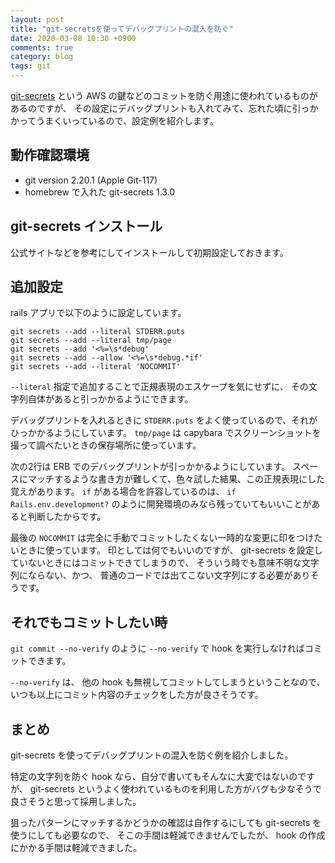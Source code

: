 ```yaml
---
layout: post
title: "git-secretsを使ってデバッグプリントの混入を防ぐ"
date: 2020-03-08 10:30 +0900
comments: true
category: blog
tags: git
---
```

[git-secrets](https://github.com/awslabs/git-secrets) という AWS の鍵などのコミットを防ぐ用途に使われているものがあるのですが、
その設定にデバッグプリントも入れてみて、忘れた頃に引っかかってうまくいっているので、設定例を紹介します。

<!--more-->

## 動作確認環境

- git version 2.20.1 (Apple Git-117)
- homebrew で入れた git-secrets 1.3.0

## git-secrets インストール

公式サイトなどを参考にしてインストールして初期設定しておきます。

## 追加設定

rails アプリで以下のように設定しています。

```
git secrets --add --literal STDERR.puts
git secrets --add --literal tmp/page
git secrets --add '<%=\s*debug'
git secrets --add --allow '<%=\s*debug.*if'
git secrets --add --literal 'NOCOMMIT'
```

`--literal` 指定で追加することで正規表現のエスケープを気にせずに、
その文字列自体があると引っかかるようにできます。

デバッグプリントを入れるときに `STDERR.puts` をよく使っているので、それがひっかかるようにしています。
`tmp/page` は capybara でスクリーンショットを撮って調べたいときの保存場所に使っています。

次の2行は ERB でのデバッグプリントが引っかかるようにしています。
スペースにマッチするような書き方が難しくて、色々試した結果、この正規表現にした覚えがあります。
`if` がある場合を許容しているのは、 `if Rails.env.development?` のように開発環境のみなら残っていてもいいことがあると判断したからです。

最後の `NOCOMMIT` は完全に手動でコミットしたくない一時的な変更に印をつけたいときに使っています。
印としては何でもいいのですが、
git-secrets を設定していないときにはコミットできてしまうので、
そういう時でも意味不明な文字列にならない、かつ、
普通のコードでは出てこない文字列にする必要がありそうです。

## それでもコミットしたい時

`git commit --no-verify` のように `--no-verify` で hook を実行しなければコミットできます。

`--no-verify` は、
他の hook も無視してコミットしてしまうということなので、
いつも以上にコミット内容のチェックをした方が良さそうです。

## まとめ

git-secrets を使ってデバッグプリントの混入を防ぐ例を紹介しました。

特定の文字列を防ぐ hook なら、自分で書いてもそんなに大変ではないのですが、
git-secrets というよく使われているものを利用した方がバグも少なそうで良さそうと思って採用しました。

狙ったパターンにマッチするかどうかの確認は自作するにしても git-secrets を使うにしても必要なので、
そこの手間は軽減できませんでしたが、
hook の作成にかかる手間は軽減できました。
